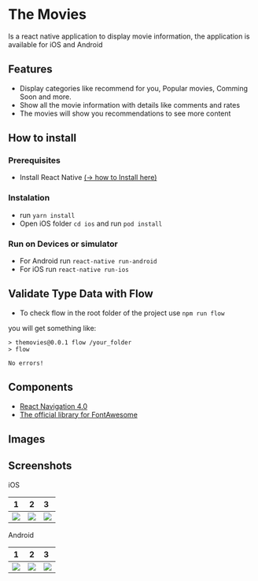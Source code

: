 # The Movies

Is a react native application to display movie information, the application is available for iOS and Android

## Features
- Display categories like recommend for you, Popular movies, Comming Soon and more.
- Show all the movie information with details like comments and rates
- The movies will show you recommendations to see more content


## How to install

### Prerequisites

- Install React Native [(-> how to Install here)](https://facebook.github.io/react-native/docs/getting-started)


### Instalation
- run `yarn install`
- Open iOS folder `cd ios` and run `pod install`

### Run on Devices or simulator

- For Android run `react-native run-android`
- For iOS run `react-native run-ios`

## Validate Type Data with Flow
- To check flow in the root folder of the project use `npm run flow`

you will get something like:
```
> themovies@0.0.1 flow /your_folder
> flow

No errors!
```

## Components

- [React Navigation 4.0](https://reactnavigation.org)
- [The official library for FontAwesome](https://github.com/FortAwesome/react-native-fontawesome)

## Images

## Screenshots

iOS

1             |  2      | 3
:-------------------------:|:-------------------------:|:---------------------
![](https://i.imgur.com/qeLIriN.jpg)  |  ![](https://i.imgur.com/YU1cyKV.jpg) | ![](https://i.imgur.com/JFWJnS5.jpg)

Android

1             |  2      |         3
:-------------------------:|:-------------------------:|:---------------------
![](https://i.imgur.com/qv4e40J.jpg)  |  ![](https://i.imgur.com/EyLB0N5.jpg) | ![](https://i.imgur.com/ROYjtUM.jpg)